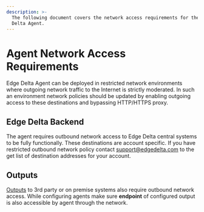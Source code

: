 ```yaml
---
description: >-
  The following document covers the network access requirements for the Edge
  Delta Agent.
---
```


# Agent Network Access Requirements

Edge Delta Agent can be deployed in restricted network environments where outgoing network traffic to the Internet is strictly moderated. In such an environment network policies should be updated by enabling outgoing access to these destinations and bypassing HTTP/HTTPS proxy.

## Edge Delta Backend

The agent requires outbound network access to Edge Delta central systems to be fully functionally. These destinations are account specific. If you have restricted outbound network policy contact [support@edgedelta.com](mailto:support@edgedelta.com) to the get list of destination addresses for your account.

## Outputs

[Outputs](../configuration/outputs.md) to 3rd party or on premise systems also require outbound network access. While configuring agents make sure **endpoint** of configured output is also accessible by agent through the network.

